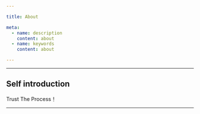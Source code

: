 ```yaml
---

title: About

meta:
  - name: description
    content: about
  - name: keywords
    content: about

---
```


---

## Self introduction

Trust The Process！

---